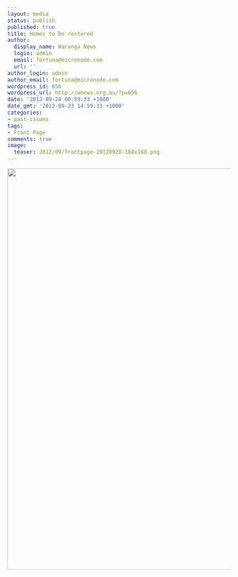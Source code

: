 ```yaml
---
layout: media
status: publish
published: true
title: Homes to be restored
author:
  display_name: Waranga News
  login: admin
  email: fortuna@micronode.com
  url: ''
author_login: admin
author_email: fortuna@micronode.com
wordpress_id: 656
wordpress_url: http://wnews.org.au/?p=656
date: '2012-09-24 00:59:33 +1000'
date_gmt: '2012-09-23 14:59:33 +1000'
categories:
- past-issues
tags:
- Front Page
comments: true
image:
  teaser: 2012/09/frontpage-20120920-188x188.png
---
```


<a href="{{ site.url }}/images/2012/09/frontpage-20120920.pdf"><img class="alignnone size-full wp-image-654" title="Front Page - September 20, 2012" alt="" src="{{ site.url }}/images/2012/09/frontpage-20120920.png" width="624" height="907" /></a>
